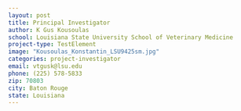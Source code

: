 ```yaml
---
layout: post
title: Principal Investigator
author: K Gus Kousoulas
school: Louisiana State University School of Veterinary Medicine
project-type: TestElement
image: "Kousoulas_Konstantin_LSU9425sm.jpg"
categories: project-investigator
email: vtgusk@lsu.edu
phone: (225) 578-5833
zip: 70803
city: Baton Rouge
state: Louisiana
---
```

